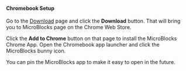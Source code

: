 #### Chromebook Setup ####

Go to the [Download](/download) page and click the **Download** button.
That will bring you to MicroBlocks page on the Chrome Web Store.

Click the **Add to Chrome** button on that page to install the MicroBlocks Chrome App.
Open the Chromebook app launcher and click the MicroBlocks bunny icon.

You can pin the MicroBlocks app to make it easy to open in the future.

